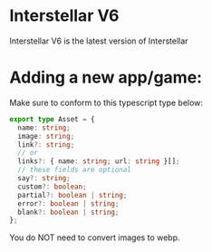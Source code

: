 # Interstellar V6
Interstellar V6 is the latest version of Interstellar

# Adding a new app/game:
Make sure to conform to this typescript type below:
```ts
export type Asset = {
  name: string;
  image: string;
  link?: string;
  // or
  links?: { name: string; url: string }[];
  // these fields are optional
  say?: string;
  custom?: boolean;
  partial?: boolean | string;
  error?: boolean | string;
  blank?: boolean | string;
};
```
You do NOT need to convert images to webp. 

